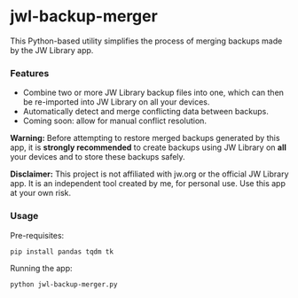 # jwl-backup-merger
This Python-based utility simplifies the process of merging backups made by the JW Library app.

### Features
- Combine two or more JW Library backup files into one, which can then be re-imported into JW Library on all your devices.
- Automatically detect and merge conflicting data between backups.
- Coming soon: allow for manual conflict resolution.

**Warning:**
Before attempting to restore merged backups generated by this app, it is **strongly recommended** to create backups using JW Library on **all** your devices and to store these backups safely. 

**Disclaimer:**
This project is not affiliated with jw.org or the official JW Library app. It is an independent tool created by me, for personal use. Use this app at your own risk.

### Usage

Pre-requisites:

    pip install pandas tqdm tk

Running the app:

    python jwl-backup-merger.py
